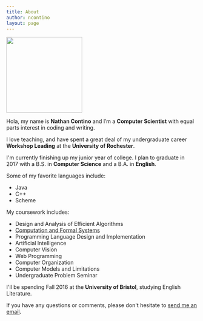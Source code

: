 ```yaml
---
title: About
author: ncontino
layout: page
---
```


  <img alt="" src="{{ site.baseurl }}images/head.jpeg" width="200" height="200" />

Hola, my name is __Nathan Contino__ and I’m a __Computer Scientist__ with equal parts interest in coding and writing.

I love teaching, and have spent a great deal of my undergraduate career __Workshop Leading__ at the __University of Rochester__. 

I'm currently finishing up my junior year of college. I plan to graduate in 2017 with a B.S. in __Computer Science__ and a B.A. in __English__. 

Some of my favorite languages include:
 
- Java
- C++
- Scheme

My coursework includes:

- Design and Analysis of Efficient Algorithms
- [Computation and Formal Systems](https://www.cs.rochester.edu/~brown/173/home.html)
- Programming Language Design and Implementation
- Artificial Intelligence
- Computer Vision
- Web Programming
- Computer Organization
- Computer Models and Limitations
- Undergraduate Problem Seminar

I'll be spending Fall 2016 at the __University of Bristol__, studying English Literature.

If you have any questions or comments, please don't hesitate to  [send me an email](mailto:ncontino@u.rochester.edu). 


